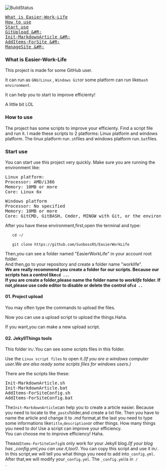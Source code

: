 ![BuildStatus](https://sunbossrs.github.io/assets/icons/projectbuilding.svg)
<pre>
<a href="#WhatIs">What is Easier-Work-Life</a>
<a href="#ToUse">How to use</a>
<a href="#ToDo">Start use</a>
<a href="#UploadTool">GitUpload &#R;</a>
<a href="#CreateMd">Init-MarkdownArticle &#R;</a>
<a href="#AddConfigSite">AddItems-ForSite &#R;</a>
<a href="#ManageSite">ManageSite &#R;</a>
</pre>
  
<h3 id="WhatIs">What is Easier-Work-Life</h3>
This project is made for some GitHub user.  
  
It can run as <code>GNU/Linux</code> , <code>Windows Git</code>or some platform can run like<code>bash environment</code>.  
  
It can help you to start to improve efficienty!  
  
A little bit LOL

<h3 id="ToUse">How to use</h3>
The project has some scripts to improve your efficienty. Find a script file and run it. I made these scripts to 2 platforms: Linux platform and windows platform. The linux platform run<code>.sh</code>files and windows platform run<code>.bat</code>files.  
  
<h3 id="ToDo">Start use</h3>
You can start use this project very quickly. Make sure you are running the environment like:  
<pre>
Linux platform:
Processor: AMD/i386
Memory: 10MB or more
Core: Linux 6x
</pre>
<pre>
Windows platform
Processor: No specified
Memory: 10MB or more
Core: GitCMD, GitBASH, Cmder, MINGW with Git, or the environment can run linux WITH GIT.(Don't need Windows Sybsystem Linux)
</pre>
After you have these environment,first,open the terminal and type:  
<pre> <code>  cd ~/ </code>  
</pre>
<pre> <code>  git clone https://github.com/SunbossRS/EasierWorkLife </code> </pre>    


Then,you can see a folder named "EasierWorkLife" in your account root folder.  
And then,go to your repository and create a folder name "worklife".  
**We are really recommend you create a folder for our scripts. Because our scripts has a control like<code>cd ..</code>.  
If you are create a folder,please name the folder name to *worklife* folder. If not,please use code editor to disable or delete the control of<code>cd ..</code>**  
  
<h4 id="UploadTool"> 01. Project upload</h4>
You may often type the commands to upload the files.  
  
Now you can use a upload script to upload the things.Haha.  
  
If you want,you can make a new upload script.  
  
#### 02. JekyllThings tools
This folder in<code>/</code>.You can see some scripts files in this folder.  
  
Use the <code>Linux script files</code> to open it.*(If you are a windows computer user.We are also ready some scripts files for windows users.)*  
  
There are the scripts like these:
<pre>
Init-MarkdownArticle.sh
Init-MarkdownArticle.bat
AddItems-ForSiteConfig.sh
AddItems-ForSiteConfig.bat
</pre>
The<code>Init-MarkdownArticle</code>can help you to create a article easier. Because you need to locate to the<code>_posts</code>folder,and create a txt file. Then you have to name the article and change it to *.md* format,at the last you need to type some informations like<code>title</code>,<code>description</code>or other things. How many things you need to do! Use a script can improve your efficiency.  
You can choose me to improve efficiency! Haha.  
  
The<code>AddItems-ForSiteConfig</code>is only work for your Jekyll blog.*(If your blog has _config.yml,you can use it,too!)*. You can copy this script and use it in<code>/</code>.  
In this script,we will tell you what things you need to add into<code>_config.yml</code>. After that,we will modify your<code>_config.yml</code>. The <code>_config.yml</code>is in<code> / </code>.
